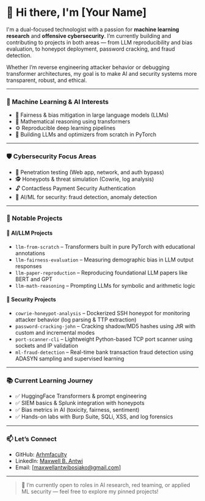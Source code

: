 # 👋 Hi there, I'm [Your Name]

I'm a dual-focused technologist with a passion for **machine learning research** and **offensive cybersecurity**. I’m currently building and contributing to projects in both areas — from LLM reproducibility and bias evaluation, to honeypot deployment, password cracking, and fraud detection.

Whether I’m reverse engineering attacker behavior or debugging transformer architectures, my goal is to make AI and security systems more transparent, robust, and ethical.

---

### 🧠 Machine Learning & AI Interests

- 🔬 Fairness & bias mitigation in large language models (LLMs)
- 🧮 Mathematical reasoning using transformers
- ⚙️ Reproducible deep learning pipelines
- 🧱 Building LLMs and optimizers from scratch in PyTorch

---

### 🛡️ Cybersecurity Focus Areas

- 🧪 Penetration testing (Web app, network, and auth bypass)
- 🕵️ Honeypots & threat simulation (Cowrie, log analysis)
- 🔓 Contactless Payment Security Authentication
- 🧠 AI/ML for security: fraud detection, anomaly detection

---

### 🔨 Notable Projects

#### 💬 AI/LLM Projects
- `llm-from-scratch` – Transformers built in pure PyTorch with educational annotations
- `llm-fairness-evaluation` – Measuring demographic bias in LLM output responses
- `llm-paper-reproduction` – Reproducing foundational LLM papers like BERT and GPT
- `llm-math-reasoning` – Prompting LLMs for symbolic and arithmetic logic

#### 🔐 Security Projects
- `cowrie-honeypot-analysis` – Dockerized SSH honeypot for monitoring attacker behavior (log parsing & TTP extraction)
- `password-cracking-john` – Cracking shadow/MD5 hashes using JtR with custom and incremental modes
- `port-scanner-cli` – Lightweight Python-based TCP port scanner using sockets and IP validation
- `ml-fraud-detection` – Real-time bank transaction fraud detection using ADASYN sampling and supervised learning

---

### 📚 Current Learning Journey

- ✅ HuggingFace Transformers & prompt engineering
- ✅ SIEM basics & Splunk integration with honeypots
- ✅ Bias metrics in AI (toxicity, fairness, sentiment)
- ✅ Hands-on labs with Burp Suite, SQLi, XSS, and log forensics

---

### 📫 Let’s Connect

- GitHub: [Arhmfaculty](https://github.com/Arhmfaculty)
- LinkedIn: [Maxwell B. Antwi](https://www.linkedin.com/in/maxwell-antwi/)
- Email: [maxwellantwibosiako@gmail.com]

---

> 🚀 I’m currently open to roles in AI research, red teaming, or applied ML security — feel free to explore my pinned projects!
